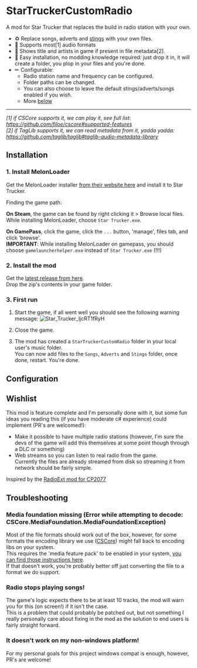 ﻿# StarTruckerCustomRadio

A mod for Star Trucker that replaces the build in radio station with your own.

- ♻ Replace songs, adverts and [stings](https://en.wikipedia.org/wiki/Sting_(musical_phrase)) with your own files.
- 🤠 Supports most[1] audio formats
- 🎸 Shows title and artists in game if present in file metadata[2].
- 🧒 Easy installation, no modding knowledge required: just drop it in, it will create a folder, you plop in your files and you're done.
- ✏ Configurable:
	- Radio station name and frequency can be configured.
	- Folder paths can be changed.
	- You can also choose to leave the default stings/adverts/songs enabled if you wish.
	- More [below](#configuration)

----
_[1] if CSCore supports it, we can play it, see full list: https://github.com/filoe/cscore#supported-features_  
_[2] if TagLib supports it, we can read metadata from it, yadda yadda: https://github.com/taglib/taglib#taglib-audio-metadata-library_

## Installation

### 1. Install MelonLoader
Get the MelonLoader installer [from their website here](https://melonwiki.xyz/#/?id=requirements) and install it to Star Trucker.

Finding the game path:

**On Steam**, the game can be found by right clicking it > Browse local files.  
While installing MelonLoader, choose `Star Trucker.exe`.

**On GamePass**, click the game, click the `...` button, 'manage', files tab, and click 'browse'.  
**IMPORTANT**: While installing MelonLoader on gamepass, you should choose `gamelauncherhelper.exe` instead of `Star Trucker.exe` (!!!)

### 2. Install the mod
Get the [latest release from here](https://github.com/jariz/StarTruckerCustomRadio/releases).  
Drop the zip's contents in your game folder.

### 3. First run
1. Start the game, if all went well you should see the following warning message:
![Star_Trucker_ljcRT1fRyH](https://github.com/user-attachments/assets/9fb09ae5-efc5-4117-b572-a74c9c8a23e1)

2. Close the game.

3. The mod has created a `StarTruckerCustomRadio` folder in your local user's music folder.  
You can now add files to the `Songs`, `Adverts` and `Stings` folder, once done, restart. You're done.

## Configuration


## Wishlist

This mod is feature complete and I'm personally done with it, but some fun ideas you reading this (if you have moderate c# experience) could implement (PR's are welcomed!):

- Make it possible to have multiple radio stations (however, I'm sure the devs of the game will add this themselves at some point though through a DLC or something)
- Web streams so you can listen to real radio from the game.  
  Currently the files are already streamed from disk so streaming it from network should be fairly simple.

Inspired by the [RadioExt mod for CP2077](https://github.com/justarandomguyintheinternet/CP77_radioExt)

## Troubleshooting

### Media foundation missing (Error while attempting to decode: CSCore.MediaFoundation.MediaFoundationException)

Most of the file formats should work out of the box, however, for some formats the encoding library we use ([CSCore](https://github.com/filoe/cscore)) might fall back to encoding libs on your system.  
This requires the 'media feature pack' to be enabled in your system, [you can find those instructions here](https://support.microsoft.com/en-us/windows/media-feature-pack-for-windows-n-8622b390-4ce6-43c9-9b42-549e5328e407).  
If that doesn't work, you're probably better off just converting the file to a format we do support.

### Radio stops playing songs!

The game's logic expects there to be at least 10 tracks, the mod will warn you for this (on screen!) if it isn't the case.  
This is a problem that could probably be patched out, but not something I really personally care about fixing in the mod as the solution to end users is fairly straight forward.

### It doesn't work on my non-windows platform!

For my personal goals for this project windows compat is enough, however, PR's are welcome!
